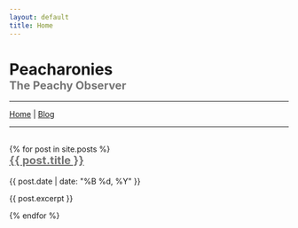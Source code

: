```yaml
---
layout: default
title: Home
---
```



<!DOCTYPE html>
<html lang='en'>

<head>
	<meta charset='UTF-8'>
	<meta name='viewport' content='width=device-width, initial-scale=1' user-scalable='yes'>
	<title>Peacharonies: Blog</title>
	<style>
		body {padding: 0px 30px}
		ul {list-style-type: none;}
		li {white-space: pre-line;
			font-size: 25px;}
		h1 {margin-bottom: 0px;}		
		h2 {margin-top: 0px;
			font-size: 20px;
			opacity: 60%;}
	</style>
</head>

<body>
	<h1>Peacharonies
		<h2>The Peachy Observer</h2>
	</h1>
	<hr />
	<a href='/'>Home</a> | <a href='https://blog.peacharonies.com'>Blog</a>
	<hr />
	<br />
	{% for post in site.posts %}
    <h2><a href="{{ post.url }}">{{ post.title }}</a></h2>
    <p>{{ post.date | date: "%B %d, %Y" }}</p>
    <p>{{ post.excerpt }}</p>
{% endfor %}
	

</body>

</html>
